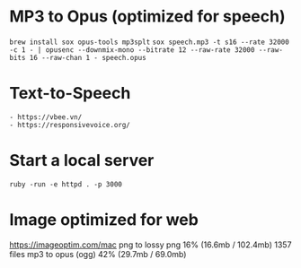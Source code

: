 # MP3 to Opus (optimized for speech)
`brew install sox opus-tools mp3splt`
`sox speech.mp3 -t s16 --rate 32000 -c 1 - | opusenc --downmix-mono --bitrate 12 --raw-rate 32000 --raw-bits 16 --raw-chan 1 - speech.opus`


# Text-to-Speech
	- https://vbee.vn/
	- https://responsivevoice.org/


# Start a local server
`ruby -run -e httpd . -p 3000`


# Image optimized for web 
https://imageoptim.com/mac
png to lossy png  16% (16.6mb / 102.4mb) 1357 files
mp3 to opus (ogg) 42% (29.7mb /  69.0mb)
